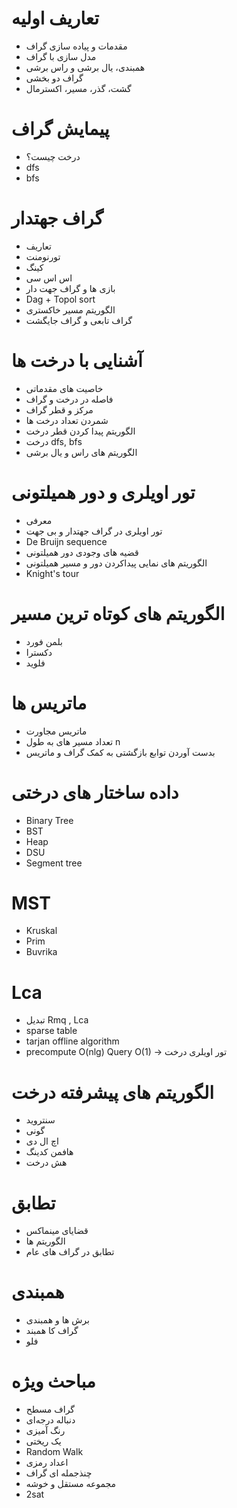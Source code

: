 # تعاریف اولیه
* مقدمات  و پیاده سازی گراف
* مدل سازی با گراف
* همبندی، یال برشی و راس برشی
* گراف دو بخشی
* گشت، گذر، مسیر، اکسترمال
# پیمایش گراف
* درخت چیست؟
* dfs
* bfs
# گراف جهتدار
* تعاریف
* تورنومنت
* کینگ
* اس اس سی
* بازی ها و گراف جهت دار
* Dag + Topol sort
* الگوریتم مسیر خاکستری
* گراف تابعی و گراف جایگشت
# آشنایی با درخت ها
* خاصیت های مقدماتی
* فاصله در درخت و گراف
* مرکز و قطر گراف
* شمردن تعداد درخت ها
* الگوریتم پیدا کردن قطر درخت
* درخت dfs, bfs
* الگوریتم های راس و یال برشی
# تور اویلری و دور همیلتونی
* معرفی
* تور اویلری در گراف جهتدار و بی جهت
* De Bruijn sequence
* قضیه های وجودی دور همیلتونی
* الگوریتم های نمایی پیداکردن دور و مسیر همیلتونی
* Knight's tour
# الگوریتم های کوتاه ترین مسیر
* بلمن فورد
* دکسترا
* فلوید
# ماتریس ها
* ماتریس مجاورت
* تعداد مسیر های به طول n
* بدست آوردن توابع بازگشتی به کمک گراف و ماتریس
# داده ساختار های درختی
* Binary Tree
* BST
* Heap
* DSU
* Segment tree
# MST
* Kruskal
* Prim
* Buvrika
# Lca
* تبدیل Rmq , Lca
* sparse table
* tarjan offline algorithm
* precompute O(nlg) Query O(1) -> تور اویلری درخت
# الگوریتم های پیشرفته درخت
* سنتروید
* گونی
* اچ ال دی
* هافمن کدینگ
* هش درخت
# تطابق
* قضایای مینماکس
* الگوریتم ها
* تطابق در گراف های عام
# همبندی
* برش ها و  همبندی
* گراف کا همبند
* فلو
# مباحث ویژه
* گراف مسطح
* دنباله درجه‌ای
* رنگ آمیزی
* یک ریختی
* Random Walk
* اعداد رمزی
* چنذجمله ای گراف
* مجموعه مستقل و خوشه
* 2sat

